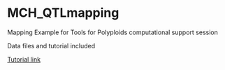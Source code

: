# MCH_QTLmapping
Mapping Example for Tools for Polyploids computational support session

Data files and tutorial included


[Tutorial link](https://mcaraza-harter.github.io/MCH_QTLmapping/tutorial/QTLmapping_Example.html)
